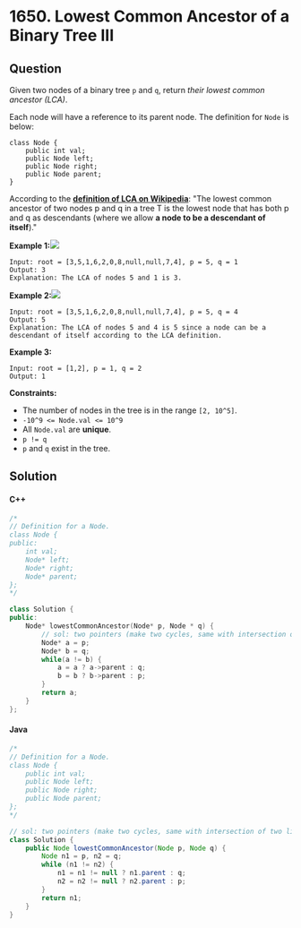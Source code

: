 # 1650. Lowest Common Ancestor of a Binary Tree III

## Question

Given two nodes of a binary tree `p` and `q`, return _their lowest common ancestor (LCA)_.

Each node will have a reference to its parent node. The definition for `Node` is below:

```
class Node {
    public int val;
    public Node left;
    public Node right;
    public Node parent;
}
```

According to the [**definition of LCA on Wikipedia**](https://en.wikipedia.org/wiki/Lowest\_common\_ancestor): "The lowest common ancestor of two nodes p and q in a tree T is the lowest node that has both p and q as descendants (where we allow **a node to be a descendant of itself**)."

**Example 1:**![](https://assets.leetcode.com/uploads/2018/12/14/binarytree.png)

```
Input: root = [3,5,1,6,2,0,8,null,null,7,4], p = 5, q = 1
Output: 3
Explanation: The LCA of nodes 5 and 1 is 3.
```

**Example 2:**![](https://assets.leetcode.com/uploads/2018/12/14/binarytree.png)

```
Input: root = [3,5,1,6,2,0,8,null,null,7,4], p = 5, q = 4
Output: 5
Explanation: The LCA of nodes 5 and 4 is 5 since a node can be a descendant of itself according to the LCA definition.
```

**Example 3:**

```
Input: root = [1,2], p = 1, q = 2
Output: 1
```

**Constraints:**

* The number of nodes in the tree is in the range `[2, 10^5]`.
* `-10^9 <= Node.val <= 10^9`
* All `Node.val` are **unique**.
* `p != q`
* `p` and `q` exist in the tree.

## Solution

#### C++

```cpp
/*
// Definition for a Node.
class Node {
public:
    int val;
    Node* left;
    Node* right;
    Node* parent;
};
*/

class Solution {
public:
    Node* lowestCommonAncestor(Node* p, Node * q) {
        // sol: two pointers (make two cycles, same with intersection of two linked lists)
        Node* a = p;
        Node* b = q;
        while(a != b) {
            a = a ? a->parent : q;
            b = b ? b->parent : p;  
        }
        return a;
    }
};
```

#### Java

```java
/*
// Definition for a Node.
class Node {
    public int val;
    public Node left;
    public Node right;
    public Node parent;
};
*/

// sol: two pointers (make two cycles, same with intersection of two linked lists)
class Solution {
    public Node lowestCommonAncestor(Node p, Node q) {
        Node n1 = p, n2 = q;
        while (n1 != n2) {
            n1 = n1 != null ? n1.parent : q;
            n2 = n2 != null ? n2.parent : p;
        }
        return n1;
    }
}
```
